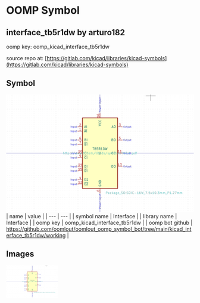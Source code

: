 # OOMP Symbol  
## interface_tb5r1dw  by arturo182  
  
oomp key: oomp_kicad_interface_tb5r1dw  
  
source repo at: [https://gitlab.com/kicad/libraries/kicad-symbols](https://gitlab.com/kicad/libraries/kicad-symbols)  
## Symbol  
  
[![working.png](working_600.png)](working.png)  
| name | value | 
| --- | --- | 
| symbol name | Interface | 
| library name | Interface | 
| oomp key | oomp_kicad_interface_tb5r1dw | 
| oomp bot github | https://github.com/oomlout/oomlout_oomp_symbol_bot/tree/main/kicad_interface_tb5r1dw/working | 
## Images  
  
[![working.png](working_140.png)](working.png)  
